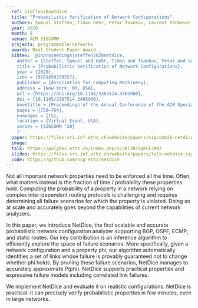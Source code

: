 ```yaml
---
  ref: steffen20netdice
  title: "Probabilistic Verification of Network Configurations"
  authors: Samuel Steffen, Timon Gehr, Petar Tsankov, Laurent Vanbever, Martin Vechev
  year: 2020
  month: 8
  venue: ACM SIGCOMM
  projects: programmable-networks
  awards: Best Student Paper Award
  bibtex: '@inproceedings{steffen2020netdice,
    author = {Steffen, Samuel and Gehr, Timon and Tsankov, Petar and Vanbever, Laurent and Vechev, Martin},
    title = {Probabilistic Verification of Network Configurations},
    year = {2020},
    isbn = {9781450379557},
    publisher = {Association for Computing Machinery},
    address = {New York, NY, USA},
    url = {https://doi.org/10.1145/3387514.3405900},
    doi = {10.1145/3387514.3405900},
    booktitle = {Proceedings of the Annual Conference of the ACM Special Interest Group on Data Communication on the Applications, Technologies, Architectures, and Protocols for Computer Communication},
    pages = {750–764},
    numpages = {15},
    location = {Virtual Event, USA},
    series = {SIGCOMM ’20}
    }'
  paper: https://files.sri.inf.ethz.ch/website/papers/sigcomm20-netdice.pdf
  image: 
  talk: https://polybox.ethz.ch/index.php/s/2Kl3RZYgKCE7W4Z
  slides: https://files.sri.inf.ethz.ch/website/papers/talk-netdice-sigcomm-2020-web.pdf
  code: https://github.com/nsg-ethz/netdice
---
```


Not all important network properties need to be enforced all the time. Often, what matters instead is the fraction of time / probability these properties hold. Computing the probability of a property in a network relying on complex inter-dependent routing protocols is challenging and requires determining all failure scenarios for which the property is violated. Doing so at scale and accurately goes beyond the capabilities of current network analyzers.

In this paper, we introduce NetDice, the first scalable and accurate probabilistic network configuration analyzer supporting BGP, OSPF, ECMP, and static routes. Our key contribution is an inference algorithm to efficiently explore the space of failure scenarios. More specifically, given a network configuration and a property phi, our algorithm automatically identifies a set of links whose failure is provably guaranteed not to change whether phi holds. By pruning these failure scenarios, NetDice manages to accurately approximate P(phi). NetDice supports practical properties and expressive failure models including correlated link failures.

We implement NetDice and evaluate it on realistic configurations. NetDice is practical: it can precisely verify probabilistic properties in few minutes, even in large networks.
